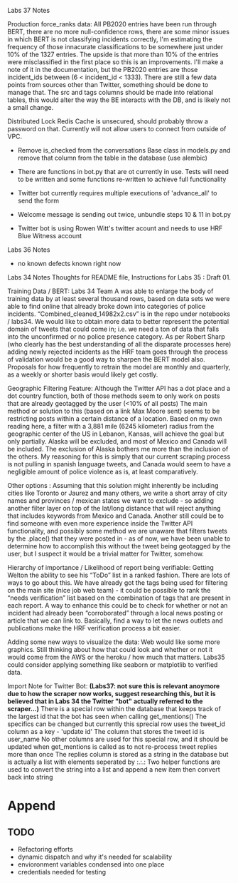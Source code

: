 Labs 37 Notes

Production force_ranks data:
All PB2020 entries have been run through BERT, there are no more null-confidence rows, there are some minor issues in which BERT is not classifying incidents correctly, I'm estimating the frequency of those innacurate classifications to be somewhere just under 10% of the 1327 entries.  The upside is that more than 10% of the entries were misclassified in the first place so this is an improvements.  I'll make a note of it in the documentation, but the PB2020 entries are those incident_ids between (6 < incident_id < 1333).
There are still a few data points from sources other than Twitter, something should be done to manage that.
The src and tags columns should be made into relational tables, this would alter the way the BE interacts with the DB, and is likely not a small change.

Distributed Lock
Redis Cache is unsecured, should probably throw a password on that.  Currently will not allow users to connect from outside of VPC.

- Remove is_checked from the conversations Base class in models.py and remove that column from the table in the database (use alembic)

- There are functions in bot.py that are ot currently in use. Tests will need to be written and some functions re-written to achieve full functionality

- Twitter bot currently requires multiple executions of 'advance_all' to send the form

- Welcome message is sending out twice, unbundle steps 10 & 11 in bot.py

- Twitter bot is using Rowen Witt's twitter acount and needs to use HRF Blue Witness account

Labs 36 Notes
- no known defects known right now


Labs 34 Notes
Thoughts for README file, Instructions for Labs 35 : Draft 01. 

Training Data / BERT:
Labs 34 Team A was able to enlarge the body of training data by at least several thousand rows, based on data sets we were able to find online that already broke down into categories of police incidents. “Combined_cleaned_14982x2.csv” is in the repo under notebooks / labs34. 
We would like to obtain more data to better represent the potential domain of tweets that could come in; i.e. we need a ton of data that falls into the unconfirmed or no police presence category. 
As per Robert Sharp (who clearly has the best understanding of all the disparate processes here) adding newly rejected incidents as the HRF team goes through the process of validation would be a good way to sharpen the BERT model also. 
Proposals for how frequently to retrain the model are monthly and quarterly, as a weekly or shorter basis would likely get costly. 


Geographic Filtering Feature:
Although the Twitter API has a dot place and a dot country function, both of those methods seem to only work on posts that are already geotagged by the user (<10% of all posts)
The main method or solution to this (based on a link Max Moore sent) seems to be restricting posts within a certain distance of a location. 
Based on my own reading here, a filter with a 3,881 mile (6245 kilometer) radius from the geographic center of the US in Lebanon, Kansas, will achieve the goal but only partially. Alaska will be excluded, and most of Mexico and Canada will be included. 
The exclusion of Alaska bothers me more than the inclusion of the others. My reasoning for this is simply that our current scraping process is not pulling in spanish language tweets, and Canada would seem to have a negligible amount of police violence as is, at least comparatively. 

Other options : 
Assuming that this solution might inherently be including cities like Toronto or Jaurez and many others, we write a short array of city names and provinces / mexican states we want to exclude - so adding another filter layer on top of the lat/long distance that will reject anything that includes keywords from Mexico and Canada. 
	Another still could be to find someone with even more experience inside the Twitter API functionality, and possibly some method we are unaware that filters tweets by the .place() that they were posted in - as of now, we have been unable to determine how to accomplish this without the tweet being geotagged by the user, but I suspect it would be a trivial matter for Twitter, somehow. 

Hierarchy of importance / Likelihood of report being verifiable: 
	Getting Welton the ability to see his “ToDo” list in a ranked fashion. There are lots of ways to go about this. We have already got the tags being used for filtering on the main site (nice job web team) - it could be possible to rank the “needs verification” list based on the combination of tags that are present in each report. A way to enhance this could be to check for whether or not an incident had already been “corroborated” through a local news posting or article that we can link to. Basically, find a way to let the news outlets and publications make the HRF verification process a bit easier. 

Adding some new ways to visualize the data: 
	Web would like some more graphics. Still thinking about how that could look and whether or not it would come from the AWS or the heroku / how much that matters. Labs35 could consider applying something like seaborn or matplotlib to verified data. 

Import Note for Twitter Bot: **(Labs37: not sure this is relevant anoymore due to how the scraper now works, suggest researching this, but it is believed that in Labs 34 the Twitter "bot" actually referred to the scraper...)**
	There is a special row within the database that keeps track of the largest id that the bot has seen
	when calling get_mentions()
	The specifics can be changed but currently this sprecial row uses the tweet_id column as a key - 'update id'
	The column that stores the tweet id is user_name
	No other columns are used for this special row, and it should be updated when get_mentions is called as to
	not re-process tweet replies more than once
	The replies column is stored as a string in the database but is actually a list with elements seperated by :.:.:
	Two helper functions are used to convert the string into a list and append a new item then convert back into string


# Append
## TODO
- Refactoring efforts
- dynamic dispatch and why it's needed for scalability
- envioronment variables condensed into one place 
- credentials needed for testing